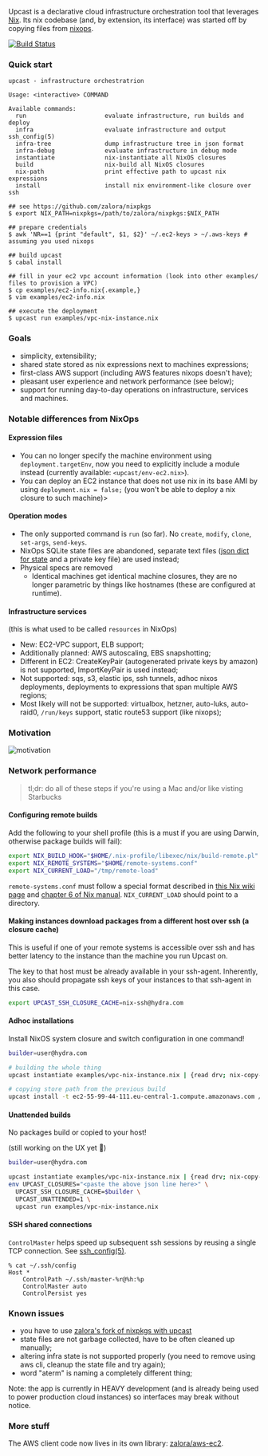 Upcast is a declarative cloud infrastructure orchestration tool that leverages [Nix](http://nixos.org/nix/).
Its nix codebase (and, by extension, its interface) was started off by copying files from [nixops](https://github.com/nixos/nixops).

[![Build Status](https://travis-ci.org/zalora/upcast.svg?branch=master)](https://travis-ci.org/zalora/upcast)

### Quick start

```console
upcast - infrastructure orchestratrion

Usage: <interactive> COMMAND

Available commands:
  run                      evaluate infrastructure, run builds and deploy
  infra                    evaluate infrastructure and output ssh_config(5)
  infra-tree               dump infrastructure tree in json format
  infra-debug              evaluate infrastructure in debug mode
  instantiate              nix-instantiate all NixOS closures
  build                    nix-build all NixOS closures
  nix-path                 print effective path to upcast nix expressions
  install                  install nix environment-like closure over ssh
```


```console
## see https://github.com/zalora/nixpkgs
$ export NIX_PATH=nixpkgs=/path/to/zalora/nixpkgs:$NIX_PATH

## prepare credentials
$ awk 'NR==1 {print "default", $1, $2}' ~/.ec2-keys > ~/.aws-keys # assuming you used nixops

## build upcast
$ cabal install

## fill in your ec2 vpc account information (look into other examples/ files to provision a VPC)
$ cp examples/ec2-info.nix{.example,}
$ vim examples/ec2-info.nix

## execute the deployment
$ upcast run examples/vpc-nix-instance.nix
```

### Goals

- simplicity, extensibility;
- shared state stored as nix expressions next to machines expressions;
- first-class AWS support (including AWS features nixops doesn't have);
- pleasant user experience and network performance (see below);
- support for running day-to-day operations on infrastructure, services and machines.

### Notable differences from NixOps

#### Expression files

- You can no longer specify the machine environment using `deployment.targetEnv`, now you need to explicitly include a module instead (currently available: `<upcast/env-ec2.nix>`).
- You can deploy an EC2 instance that does not use nix in its base AMI by using `deployment.nix = false;` (you won't be able to deploy a nix closure to such machine)>

#### Operation modes

- The only supported command is `run` (so far). No `create`, `modify`, `clone`, `set-args`, `send-keys`.
- NixOps SQLite state files are abandoned, separate text files ([json dict for state](https://github.com/zalora/upcast/blob/master/src/Upcast/TermSubstitution.hs) and a private key file) are used instead;
- Physical specs are removed
  - Identical machines get identical machine closures, they are no longer parametric by things like hostnames (these are configured at runtime).

#### Infrastructure services

(this is what used to be called `resources` in NixOps)

- New: EC2-VPC support, ELB support;
- Additionally planned: AWS autoscaling, EBS snapshotting;
- Different in EC2: CreateKeyPair (autogenerated private keys by amazon) is not supported, ImportKeyPair is used instead;
- Not supported: sqs, s3, elastic ips, ssh tunnels, adhoc nixos deployments,
                 deployments to expressions that span multiple AWS regions;
- Most likely will not be supported: virtualbox, hetzner, auto-luks, auto-raid0, `/run/keys` support, static route53 support (like nixops);

### Motivation

![motivation](http://i.imgur.com/HY2Gtk5.png)

### Network performance

> tl;dr: do all of these steps if you're using a Mac and/or like visting Starbucks

#### Configuring remote builds

Add the following to your shell profile (this is a must if you are using Darwin, otherwise package builds will fail):

```bash
export NIX_BUILD_HOOK="$HOME/.nix-profile/libexec/nix/build-remote.pl"
export NIX_REMOTE_SYSTEMS="$HOME/remote-systems.conf"
export NIX_CURRENT_LOAD="/tmp/remote-load"
```

`remote-systems.conf` must follow a special format described
in [this Nix wiki page](https://nixos.org/wiki/Distributed_build)
and [chapter 6 of Nix manual](http://nixos.org/nix/manual/#chap-distributed-builds).
`NIX_CURRENT_LOAD` should point to a directory.

#### Making instances download packages from a different host over ssh (a closure cache)

This is useful if one of your remote systems is accessible over ssh and has
better latency to the instance than the machine you run Upcast on.

The key to that host must be already available in your ssh-agent.
Inherently, you also should propagate ssh keys of your instances to that ssh-agent in this case.

```bash
export UPCAST_SSH_CLOSURE_CACHE=nix-ssh@hydra.com
```

#### Adhoc installations

Install NixOS system closure and switch configuration in one command!

```bash
builder=user@hydra.com

# building the whole thing
upcast instantiate examples/vpc-nix-instance.nix | {read drv; nix-copy-closure --to $builder $drv 2>/dev/null && ssh $builder "nix-store --realise $drv 2>/dev/null && cat $(nix-store -qu $drv)"}

# copying store path from the previous build
upcast install -t ec2-55-99-44-111.eu-central-1.compute.amazonaws.com /nix/store/72q9sd9an61h0h1pa4ydz7qa1cdpf0mj-nixos-14.10pre-git
```

#### Unattended builds

No packages build or copied to your host!

(still working on the UX yet :angel:)

```bash
builder=user@hydra.com

upcast instantiate examples/vpc-nix-instance.nix | {read drv; nix-copy-closure --to $builder $drv 2>/dev/null && ssh $builder "nix-store --realise $drv 2>/dev/null && cat $(nix-store -qu $drv)"} | tail -1
env UPCAST_CLOSURES="<paste the above json line here>" \
  UPCAST_SSH_CLOSURE_CACHE=$builder \
  UPCAST_UNATTENDED=1 \
  upcast run examples/vpc-nix-instance.nix
```

#### SSH shared connections

`ControlMaster` helps speed up subsequent ssh sessions by reusing a single TCP connection. See [ssh_config(5)](http://www.openbsd.org/cgi-bin/man.cgi/OpenBSD-current/man5/ssh_config.5?query=ssh_config).

```console
% cat ~/.ssh/config
Host *
    ControlPath ~/.ssh/master-%r@%h:%p
    ControlMaster auto
    ControlPersist yes
```

### Known issues

- you have to use [zalora's fork of nixpkgs with upcast](https://github.com/zalora/nixpkgs)
- state files are not garbage collected, have to be often cleaned up manually;
- altering infra state is not supported properly (you need to remove using aws cli, cleanup the state file and try again);
- word "aterm" is naming a completely different thing;

Note: the app is currently in HEAVY development (and is already being used to power production cloud instances)
so interfaces may break without notice.

### More stuff

The AWS client code now lives in its own library: [zalora/aws-ec2](https://github.com/zalora/aws-ec2).
